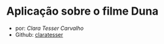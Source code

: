 # Aplicação sobre o filme **Duna**
- por: _Clara Tesser Carvalho_
- Github: [claratesser](https://github.com/claratesser)